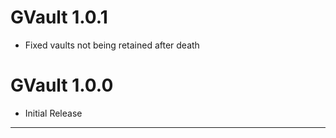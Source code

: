 # GVault 1.0.1

- Fixed vaults not being retained after death

# GVault 1.0.0

- Initial Release

---
